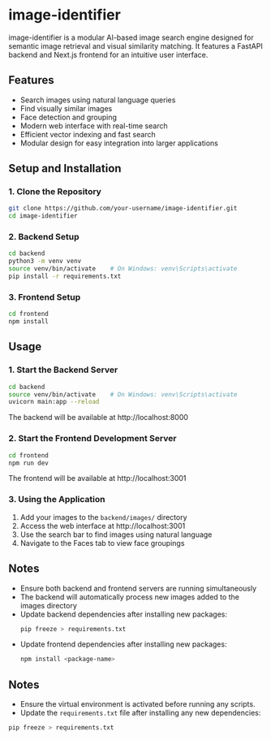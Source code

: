 # image-identifier

image-identifier is a modular AI-based image search engine designed for semantic image retrieval and visual similarity matching. It features a FastAPI backend and Next.js frontend for an intuitive user interface.

## Features

- Search images using natural language queries
- Find visually similar images
- Face detection and grouping
- Modern web interface with real-time search
- Efficient vector indexing and fast search
- Modular design for easy integration into larger applications

## Setup and Installation

### 1. Clone the Repository

```bash
git clone https://github.com/your-username/image-identifier.git
cd image-identifier
```

### 2. Backend Setup

```bash
cd backend
python3 -m venv venv
source venv/bin/activate    # On Windows: venv\Scripts\activate
pip install -r requirements.txt
```

### 3. Frontend Setup

```bash
cd frontend
npm install
```

## Usage

### 1. Start the Backend Server

```bash
cd backend
source venv/bin/activate    # On Windows: venv\Scripts\activate
uvicorn main:app --reload
```

The backend will be available at http://localhost:8000

### 2. Start the Frontend Development Server

```bash
cd frontend
npm run dev
```

The frontend will be available at http://localhost:3001

### 3. Using the Application

1. Add your images to the `backend/images/` directory
2. Access the web interface at http://localhost:3001
3. Use the search bar to find images using natural language
4. Navigate to the Faces tab to view face groupings

## Notes

- Ensure both backend and frontend servers are running simultaneously
- The backend will automatically process new images added to the images directory
- Update backend dependencies after installing new packages:
  ```bash
  pip freeze > requirements.txt
  ```
- Update frontend dependencies after installing new packages:
  ```bash
  npm install <package-name>
  ```

## Notes

- Ensure the virtual environment is activated before running any scripts.
- Update the `requirements.txt` file after installing any new dependencies:

```bash
pip freeze > requirements.txt
```